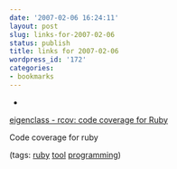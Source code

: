```yaml
---
date: '2007-02-06 16:24:11'
layout: post
slug: links-for-2007-02-06
status: publish
title: links for 2007-02-06
wordpress_id: '172'
categories:
- bookmarks
---
```



	
  *
		

[eigenclass - rcov: code coverage for Ruby](http://eigenclass.org/hiki.rb?rcov)


		

Code coverage for ruby


		

(tags: [ruby](http://del.icio.us/eob/ruby) [tool](http://del.icio.us/eob/tool) [programming](http://del.icio.us/eob/programming))


	



